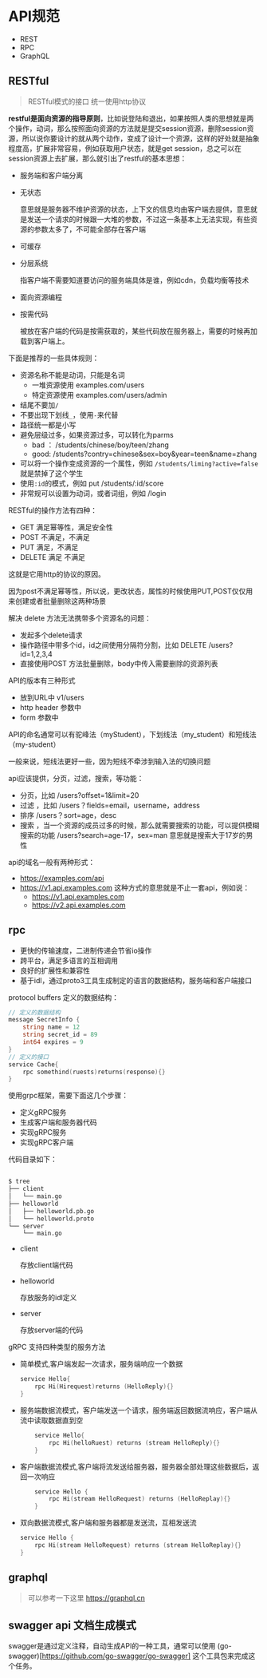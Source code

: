 # API规范

- REST
- RPC
- GraphQL

## RESTful
> RESTful模式的接口 统一使用http协议 

**restful是面向资源的指导原则**，比如说登陆和退出，如果按照人类的思想就是两个操作，动词，那么按照面向资源的方法就是提交session资源，删除session资源，所以说你要设计的就从两个动作，变成了设计一个资源，这样的好处就是抽象程度高，扩展非常容易，例如获取用户状态，就是get session，总之可以在session资源上去扩展，那么就引出了restful的基本思想：

- 服务端和客户端分离 

- 无状态

    意思就是服务器不维护资源的状态，上下文的信息均由客户端去提供，意思就是发送一个请求的时候跟一大堆的参数，不过这一条基本上无法实现，有些资源的参数太多了，不可能全部存在客户端

- 可缓存

- 分层系统

     指客户端不需要知道要访问的服务端具体是谁，例如cdn，负载均衡等技术

- 面向资源编程

- 按需代码

    被放在客户端的代码是按需获取的，某些代码放在服务器上，需要的时候再加载到客户端上。



下面是推荐的一些具体规则：

- 资源名称不能是动词，只能是名词
    - 一堆资源使用 examples.com/users
    - 特定资源使用 examples.com/users/admin
- 结尾不要加`/`
- 不要出现下划线`_`，使用`-`来代替
- 路径统一都是小写
- 避免层级过多，如果资源过多，可以转化为parms
    - bad ： /students/chinese/boy/teen/zhang
    - good: /students?contry=chinese&sex=boy&year=teen&name=zhang
- 可以将一个操作变成资源的一个属性，例如 `/students/liming?active=false` 就是禁掉了这个学生
- 使用`:id`的模式，例如 put /students/:id/score 
- 非常规可以设置为动词，或者词组，例如 /login

RESTful的操作方法有四种：
- GET 满足幂等性，满足安全性
- POST 不满足，不满足
- PUT 满足，不满足
- DELETE 满足 不满足

这就是它用http的协议的原因。

因为post不满足幂等性，所以说，更改状态，属性的时候使用PUT,POST仅仅用来创建或者批量删除这两种场景

解决 delete 方法无法携带多个资源名的问题：
- 发起多个delete请求
- 操作路径中带多个id，id之间使用分隔符分割，比如 DELETE /users?id=1,2,3,4
- 直接使用POST 方法批量删除，body中传入需要删除的资源列表

API的版本有三种形式
- 放到URL中 v1/users
- http header 参数中 
- form 参数中

API的命名通常可以有驼峰法（myStudent），下划线法（my_student）和短线法（my-student）

一般来说，短线法更好一些，因为短线不牵涉到输入法的切换问题

api应该提供，分页，过滤，搜索，等功能：
- 分页，比如 /users?offset=1&limit=20
- 过滤 ，比如 /users？fields=email，username，address
- 排序 /users？sort=age，desc
- 搜索 ，当一个资源的成员过多的时候，那么就需要搜索的功能，可以提供模糊搜索的功能 /users?search=age-17，sex=man 意思就是搜索大于17岁的男性

api的域名一般有两种形式：

- https://examples.com/api
- https://v1.api.examples.com
    这种方式的意思就是不止一套api，例如说：
    - https://v1.api.examples.com
    - https://v2.api.examples.com

## rpc

- 更快的传输速度，二进制传递会节省io操作
- 跨平台，满足多语言的互相调用
- 良好的扩展性和兼容性
- 基于idl，通过proto3工具生成制定的语言的数据结构，服务端和客户端接口

protocol buffers 定义的数据结构：

```go
// 定义的数据结构
message SecretInfo {
    string name = 12
    string secret_id = 89
    int64 expires = 9
}
// 定义的接口
service Cache{
    rpc somethind(ruests)returns(response){}
}
```
使用grpc框架，需要下面这几个步骤：
- 定义gRPC服务
- 生成客户端和服务器代码
- 实现gRPC服务
- 实现gRPC客户端

代码目录如下：

```bash

$ tree
├── client
│   └── main.go
├── helloworld
│   ├── helloworld.pb.go
│   └── helloworld.proto
└── server
    └── main.go

```
- client

    存放client端代码
- helloworld

    存放服务的idl定义
- server

    存放server端的代码

gRPC 支持四种类型的服务方法
- 简单模式,客户端发起一次请求，服务端响应一个数据
    ```go
    service Hello{
        rpc Hi(Hirequest)returns (HelloReply){}
    }
    ```
- 服务端数据流模式，客户端发送一个请求，服务端返回数据流响应，客户端从流中读取数据直到空
    ```go
        service Hello{
            rpc Hi(helloRuest) returns (stream HelloReply){}
        }
    ```
- 客户端数据流模式,客户端将流发送给服务器，服务器全部处理这些数据后，返回一次响应
    ```go
        service Hello {
            rpc Hi(stream HelloRequest) returns (HelloReplay){}
        }
    ```
- 双向数据流模式,客户端和服务器都是发送流，互相发送流
    ```go
    service Hello {
        rpc Hi(stream HelloRequest) returns (stream HelloReplay){}
    }
    ```

## graphql
> 可以参考一下这里
https://graphql.cn

## swagger api 文档生成模式

swagger是通过定义注释，自动生成API的一种工具，通常可以使用 (go-swagger)[https://github.com/go-swagger/go-swagger] 这个工具包来完成这个任务。


